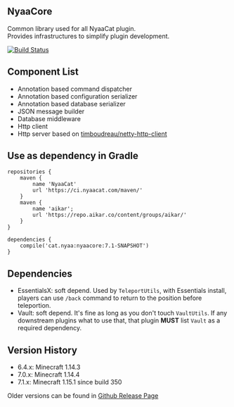 ## NyaaCore
Common library used for all NyaaCat plugin.  
Provides infrastructures to simplify plugin development.

[![Build Status](https://ci.nyaacat.com/job/NyaaCore/badge/icon)](https://ci.nyaacat.com/job/NyaaCore/)
## Component List

- Annotation based command dispatcher
- Annotation based configuration serializer
- Annotation based database serializer
- JSON message builder
- Database middleware
- Http client
- Http server based on [timboudreau/netty-http-client](https://github.com/timboudreau/netty-http-client)

## Use as dependency in Gradle

```
repositories {
    maven {
        name 'NyaaCat'
        url 'https://ci.nyaacat.com/maven/'
    }
    maven { 
        name 'aikar';     
        url 'https://repo.aikar.co/content/groups/aikar/' 
    }
}

dependencies {
    compile('cat.nyaa:nyaacore:7.1-SNAPSHOT')
}
```

## Dependencies
- EssentialsX: soft depend. Used by `TeleportUtils`, with Essentials install, players can use `/back` command to return to the position before teleportion.
- Vault: soft depend. It's fine as long as you don't touch `VaultUtils`. If any downstream plugins what to use that, that plugin **MUST** list `Vault` as a required dependency.

## Version History
- 6.4.x: Minecraft 1.14.3
- 7.0.x: Minecraft 1.14.4
- 7.1.x: Minecraft 1.15.1 since build 350

Older versions can be found in [Github Release Page](https://github.com/NyaaCat/NyaaCore/releases)
